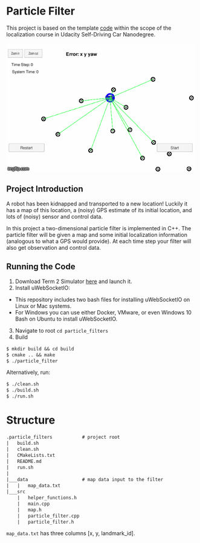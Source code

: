 # Particle Filter 

This project is based on the template [code](https://github.com/udacity/CarND-Kidnapped-Vehicle-Project) 
within the scope of the localization course in Udacity Self-Driving Car Nanodegree.

<a href="https://www.youtube.com/watch?v=qKuo6CHQeHk" target="_blank">
<img src="demo.gif" alt="circuit" width="500" height="341"/></a>

## Project Introduction
A robot has been kidnapped and transported to a new location! Luckily it has a 
map of this location, a (noisy) GPS estimate of its initial location, and lots 
of (noisy) sensor and control data.

In this project a two-dimensional particle filter is implemented in C++. The 
particle filter will be given a map and some initial localization information 
(analogous to what a GPS would provide). At each time step your filter will also
 get observation and control data.

## Running the Code
1. Download Term 2 Simulator [here](https://github.com/udacity/self-driving-car-sim/releases) and launch it.
2. Install uWebSocketIO:
- This repository includes two bash files for installing uWebSocketIO on Linux or Mac systems.
- For Windows you can use either Docker, VMware, or even Windows 10 Bash on Ubuntu to install uWebSocketIO.
3. Navigate to root `cd particle_filters`
4. Build
```
$ mkdir build && cd build
$ cmake .. && make
$ ./particle_filter
```
Alternatively, run:
```
$ ./clean.sh
$ ./build.sh
$ ./run.sh
```

# Structure

```
.particle_filters           # project root
|   build.sh
|   clean.sh
|   CMakeLists.txt
|   README.md
|   run.sh
|
|___data                    # map data input to the filter
|   |   map_data.txt
|___src
    |   helper_functions.h
    |   main.cpp
    |   map.h
    |   particle_filter.cpp
    |   particle_filter.h
```

`map_data.txt` has three columns [x, y, landmark_id].
